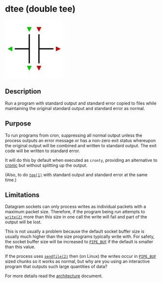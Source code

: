 dtee (double tee)
=================

![](logo.svg)

## Description

Run a program with standard output and standard error copied to files
while maintaining the original standard output and standard error as normal.

## Purpose

To run programs from cron, suppressing all normal output unless the process
outputs an error message or has a non-zero exit status whereupon the original
output will be combined and written to standard output. The exit code will be
written to standard error.

It will do this by default when executed as `cronty`, providing an alternative
to [cronic](https://habilis.net/cronic/) but without splitting up the output.

(Also, to do [`tee(1)`](http://man7.org/linux/man-pages/man1/tee.1.html) with
standard output and standard error at the same time.)

## Limitations

Datagram sockets can only process writes as individual packets with a maximum
packet size. Therefore, if the program being run attempts to [`write(2)`](http://man7.org/linux/man-pages/man2/write.2.html)
more than this size in one call the write will fail and part of the output will
be lost.

This is not usually a problem because the default socket buffer size is usually
much higher than the size programs typically write with. For safety, the socket
buffer size will be increased to [`PIPE_BUF`](http://man7.org/linux/man-pages/man0/limits.h.0p.html)
if the default is smaller than this value.

If the process uses [`sendfile(2)`](http://man7.org/linux/man-pages/man2/sendfile.2.html)
then (on Linux) the writes occur in [`PIPE_BUF`](http://man7.org/linux/man-pages/man0/limits.h.0p.html)
sized chunks so it works as normal, but why are you using an interactive program
that outputs such large quantities of data?

For more details read the [architecture](ARCHITECTURE.md) document.
